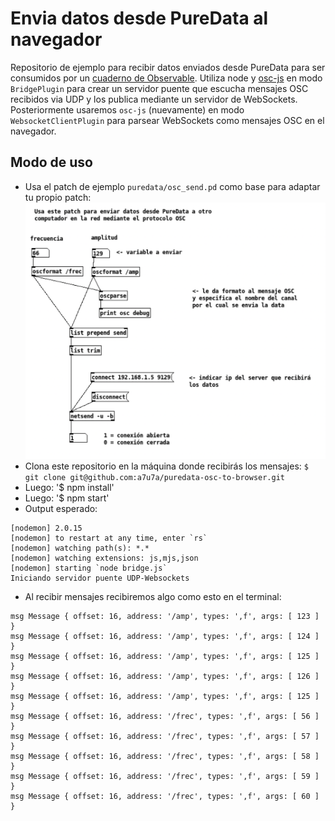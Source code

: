 # Envia datos desde PureData al navegador
Repositorio de ejemplo para recibir datos enviados desde PureData para ser consumidos por un [cuaderno de Observable](https://observablehq.com/@esrs/puredata-to-observable). Utiliza node y [osc-js](https://github.com/adzialocha/osc-js) en modo `BridgePlugin` para crear un servidor puente que escucha mensajes OSC recibidos via UDP y los publica mediante un servidor de WebSockets. Posteriormente usaremos `osc-js` (nuevamente) en modo `WebsocketClientPlugin` para parsear WebSockets como mensajes OSC en el navegador.

## Modo de uso
- Usa el patch de ejemplo `puredata/osc_send.pd` como base para adaptar tu propio patch: 
![patch de ejemplo](patch.png)
- Clona este repositorio en la máquina donde recibirás los mensajes: `$ git clone git@github.com:a7u7a/puredata-osc-to-browser.git`
- Luego: '$ npm install'
- Luego: '$ npm start'
- Output esperado: 
``` 
[nodemon] 2.0.15
[nodemon] to restart at any time, enter `rs`
[nodemon] watching path(s): *.*
[nodemon] watching extensions: js,mjs,json
[nodemon] starting `node bridge.js`
Iniciando servidor puente UDP-Websockets 
```
- Al recibir mensajes recibiremos algo como esto en el terminal: 
``` 
msg Message { offset: 16, address: '/amp', types: ',f', args: [ 123 ] }
msg Message { offset: 16, address: '/amp', types: ',f', args: [ 124 ] }
msg Message { offset: 16, address: '/amp', types: ',f', args: [ 125 ] }
msg Message { offset: 16, address: '/amp', types: ',f', args: [ 126 ] }
msg Message { offset: 16, address: '/amp', types: ',f', args: [ 125 ] }
msg Message { offset: 16, address: '/frec', types: ',f', args: [ 56 ] }
msg Message { offset: 16, address: '/frec', types: ',f', args: [ 57 ] }
msg Message { offset: 16, address: '/frec', types: ',f', args: [ 58 ] }
msg Message { offset: 16, address: '/frec', types: ',f', args: [ 59 ] }
msg Message { offset: 16, address: '/frec', types: ',f', args: [ 60 ] }
```